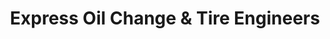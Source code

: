 ---
title: "Express Oil Change & Tire Engineers"
url: /crestview/express-oil-change-and-tire-engineers/
shop: tyres
---